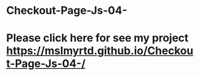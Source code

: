 # Checkout-Page-Js-04-
# Please click here for see my project https://mslmyrtd.github.io/Checkout-Page-Js-04-/
